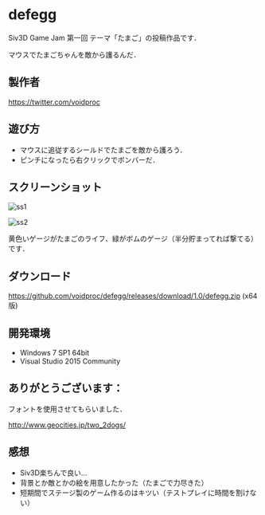 # defegg

Siv3D Game Jam 第一回 テーマ「たまご」の投稿作品です．

マウスでたまごちゃんを敵から護るんだ．

## 製作者
<https://twitter.com/voidproc>

## 遊び方

* マウスに追従するシールドでたまごを敵から護ろう．
* ピンチになったら右クリックでボンバーだ．

## スクリーンショット
![ss1](https://github.com/voidproc/defegg/wiki/img/ss1.png)

![ss2](https://github.com/voidproc/defegg/wiki/img/ss2.png)

黄色いゲージがたまごのライフ、緑がボムのゲージ（半分貯まってれば撃てる）です．

## ダウンロード
<https://github.com/voidproc/defegg/releases/download/1.0/defegg.zip> (x64版)

## 開発環境
* Windows 7 SP1 64bit
* Visual Studio 2015 Community

## ありがとうございます：
フォントを使用させてもらいました．

<http://www.geocities.jp/two_2dogs/>

## 感想
* Siv3D楽ちんで良い…
* 背景とか敵とかの絵を用意したかった（たまごで力尽きた）
* 短期間でステージ製のゲーム作るのはキツい（テストプレイに時間を割けない）

